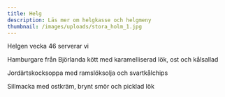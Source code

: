 ```yaml
---
title: Helg
description: Läs mer om helgkasse och helgmeny
thumbnail: /images/uploads/stora_holm_1.jpg
---
```

Helgen vecka 46 serverar vi 

Hamburgare från Björlanda kött med karamelliserad lök, ost och kålsallad 

Jordärtskocksoppa med ramslöksolja och svartkålchips

Sillmacka med ostkräm, brynt smör och picklad lök